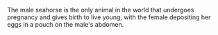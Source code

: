 The male seahorse is the only animal in the world that undergoes pregnancy and gives birth to live young, with the female depositing her eggs in a pouch on the male's abdomen.
